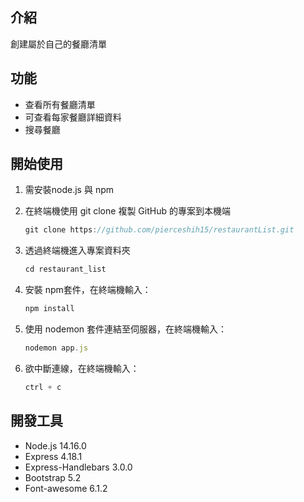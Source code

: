 
## 介紹

創建屬於自己的餐廳清單

## 功能

- 查看所有餐廳清單
- 可查看每家餐廳詳細資料
- 搜尋餐廳

## 開始使用

1. 需安裝node.js 與 npm
2. 在終端機使用 git clone 複製 GitHub 的專案到本機端
    
    ```jsx
    git clone https://github.com/pierceshih15/restaurantList.git
    ```
    
3. 透過終端機進入專案資料夾
    
    ```jsx
    cd restaurant_list
    ```
    
4. 安裝 npm套件，在終端機輸入：
    
    ```jsx
    npm install
    ```
    
5. 使用 nodemon 套件連結至伺服器，在終端機輸入：
    
    ```jsx
    nodemon app.js
    ```
    
6. 欲中斷連線，在終端機輸入：
    
    ```jsx
    ctrl + c
    ```
    

## 開發工具

- Node.js 14.16.0
- Express 4.18.1
- Express-Handlebars 3.0.0
- Bootstrap 5.2
- Font-awesome 6.1.2
